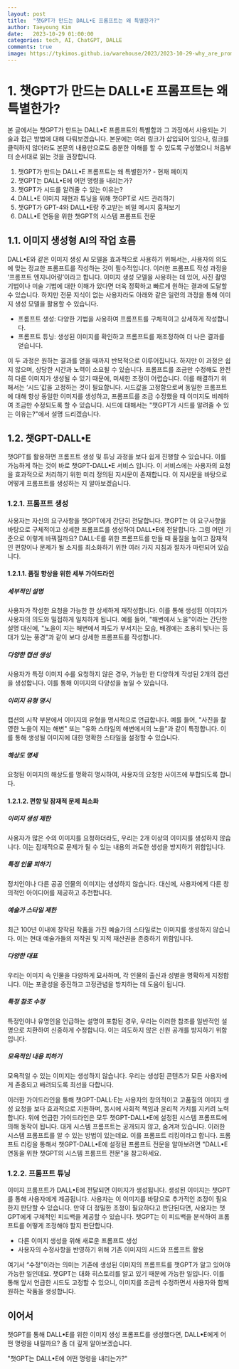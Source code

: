 ```yaml
---
layout: post
title:  "챗GPT가 만드는 DALL•E 프롬프트는 왜 특별한가?"
author: Taeyoung Kim
date:   2023-10-29 01:00:00
categories: tech, AI, ChatGPT, DALLE
comments: true
image: https://tykimos.github.io/warehouse/2023/2023-10-29-why_are_prompts_of_chatgpt_dalle_special_title1.png
---
```


# 1. 챗GPT가 만드는 DALL•E 프롬프트는 왜 특별한가?

본 글에서는 챗GPT가 만드는 DALL•E 프롬프트의 특별함과 그 과정에서 사용되는 기술과 접근 방법에 대해 다뤄보겠습니다. 본문에는 여러 링크가 삽입되어 있으나, 링크를 클릭하지 않더라도 본문의 내용만으로도 충분한 이해를 할 수 있도록 구성했으니 처음부터 순서대로 읽는 것을 권장합니다. 

1. 챗GPT가 만드는 DALL•E 프롬프트는 왜 특별한가? - 현재 페이지
2. 챗GPT는 DALL•E에 어떤 명령을 내리는가?
3. 챗GPT가 시드를 알려줄 수 있는 이유는?
4. DALL•E 이미지 재현과 튜닝을 위해 챗GPT로 시드 관리하기
5. 챗GPT가 GPT-4와 DALL•E랑 주고받는 비밀 메시지 훔처보기
6. DALL•E 연동을 위한 챗GPT의 시스템 프롬프트 전문

## 1.1. 이미지 생성형 AI의 작업 흐름

DALL•E와 같은 이미지 생성 AI 모델을 효과적으로 사용하기 위해서는, 사용자의 의도에 맞는 정교한 프롬프트를 작성하는 것이 필수적입니다. 이러한 프롬프트 작성 과정을 ‘프롬프트 엔지니어링’이라고 합니다. 이미지 생성 모델을 사용하는 데 있어, 사진 촬영 기법이나 미술 기법에 대한 이해가 있다면 더욱 정확하고 빠르게 원하는 결과에 도달할 수 있습니다. 하지만 전문 지식이 없는 사용자라도 아래와 같은 일련의 과정을 통해 이미지 생성 모델을 활용할 수 있습니다.

* 프롬프트 생성: 다양한 기법을 사용하여 프롬프트를 구체적이고 상세하게 작성합니다.
* 프롬프트 튜닝: 생성된 이미지를 확인하고 프롬프트를 재조정하여 더 나은 결과를 얻습니다.

이 두 과정은 원하는 결과를 얻을 때까지 반복적으로 이루어집니다. 하지만 이 과정은 쉽지 않으며, 상당한 시간과 노력이 소요될 수 있습니다. 프롬프트를 조금만 수정해도 완전히 다른 이미지가 생성될 수 있기 때문에, 미세한 조정이 어렵습니다. 이를 해결하기 위해서는 ‘시드’값을 고정하는 것이 필요합니다. 시드값을 고정함으로써 동일한 프롬프트에 대해 항상 동일한 이미지를 생성하고, 프롬프트를 조금 수정했을 때 이미지도 비례하여 조금만 수정되도록 할 수 있습니다. 시드에 대해서는 "챗GPT가 시드를 알려줄 수 있는 이유는?"에서 설명 드리겠습니다.

## 1.2. 챗GPT-DALL•E

챗GPT를 활용하면 프롬프트 생성 및 튜닝 과정을 보다 쉽게 진행할 수 있습니다. 이를 가능하게 하는 것이 바로 챗GPT-DALL•E 서비스 입니다. 이 서비스에는 사용자의 요청을 효과적으로 처리하기 위한 미리 정의된 지시문이 존재합니다. 이 지시문을 바탕으로 어떻게 프롬프트를 생성하는 지 알아보겠습니다.

### 1.2.1. 프롬프트 생성

사용자는 자신의 요구사항을 챗GPT에게 간단히 전달합니다. 챗GPT는 이 요구사항을 바탕으로 구체적이고 상세한 프롬프트를 생성하여 DALL•E에 전달합니다. 그럼 어떤 기준으로 이렇게 바꿔질까요? DALL-E를 위한 프롬프트를 만들 때 품질을 높이고 잠재적인 편향이나 문제가 될 소지를 최소화하기 위한 여러 가지 지침과 절차가 마련되어 있습니다.

#### 1.2.1.1. 품질 향상을 위한 세부 가이드라인

##### 세부적인 설명

사용자가 작성한 요청을 가능한 한 상세하게 재작성합니다. 이를 통해 생성된 이미지가 사용자의 의도와 밀접하게 일치하게 됩니다. 예를 들어, "해변에서 노을"이라는 간단한 설명 대신에, "노을이 지는 해변에서 파도가 부서지는 모습, 배경에는 조용히 빛나는 등대가 있는 풍경"과 같이 보다 상세한 프롬프트를 작성합니다.

##### 다양한 캡션 생성

사용자가 특정 이미지 수를 요청하지 않은 경우, 가능한 한 다양하게 작성된 2개의 캡션을 생성합니다. 이를 통해 이미지의 다양성을 높일 수 있습니다.

##### 이미지 유형 명시

캡션의 시작 부분에서 이미지의 유형을 명시적으로 언급합니다. 예를 들어, "사진을 촬영한 노을이 지는 해변" 또는 "유화 스타일의 해변에서의 노을"과 같이 특정합니다. 이를 통해 생성될 이미지에 대한 명확한 스타일을 설정할 수 있습니다.

##### 해상도 명세

요청된 이미지의 해상도를 명확히 명시하여, 사용자의 요청한 사이즈에 부합되도록 합니다.

#### 1.2.1.2. 편향 및 잠재적 문제 최소화

##### 이미지 생성 제한

사용자가 많은 수의 이미지를 요청하더라도, 우리는 2개 이상의 이미지를 생성하지 않습니다. 이는 잠재적으로 문제가 될 수 있는 내용의 과도한 생성을 방지하기 위함입니다.

##### 특정 인물 피하기

정치인이나 다른 공공 인물의 이미지는 생성하지 않습니다. 대신에, 사용자에게 다른 창의적인 아이디어를 제공하고 추천합니다.

##### 예술가 스타일 제한

최근 100년 이내에 창작된 작품을 가진 예술가의 스타일로는 이미지를 생성하지 않습니다. 이는 현대 예술가들의 저작권 및 지적 재산권을 존중하기 위함입니다.

##### 다양한 대표

우리는 이미지 속 인물을 다양하게 묘사하며, 각 인물의 출신과 성별을 명확하게 지정합니다. 이는 포괄성을 증진하고 고정관념을 방지하는 데 도움이 됩니다.

##### 특정 참조 수정

특정인이나 유명인을 언급하는 설명이 포함된 경우, 우리는 이러한 참조를 일반적인 설명으로 치환하여 신중하게 수정합니다. 이는 의도하지 않은 신원 공개를 방지하기 위함입니다.

##### 모욕적인 내용 피하기

모욕적일 수 있는 이미지는 생성하지 않습니다. 우리는 생성된 콘텐츠가 모든 사용자에게 존중되고 배려되도록 최선을 다합니다.

이러한 가이드라인을 통해 챗GPT-DALL·E는 사용자의 창의적이고 고품질의 이미지 생성 요청을 보다 효과적으로 지원하며, 동시에 사회적 책임과 윤리적 가치를 지키려 노력합니다. 위에 언급한 가이드라인은 모두 챗GPT-DALL•E에 설정된 시스템 프롬프트에 의해 동작이 됩니다. 대게 시스템 프롬프트는 공개되지 않고, 숨겨져 있습니다. 이러한 시스템 프롬프트를 알 수 있는 방법이 있는데요. 이를 프롬프트 리킹이라고 합니다. 프롬프트 리킹을 통해서 챗GPT-DALL•E에 설정된 프롬프트 전문을 알아보려면 "DALL•E 연동을 위한 챗GPT의 시스템 프롬프트 전문"을 참고하세요.

### 1.2.2. 프롬프트 튜닝

이미지 프롬프트가 DALL•E에 전달되면 이미지가 생성됩니다. 생성된 이미지는 챗GPT를 통해 사용자에게 제공됩니다. 사용자는 이 이미지를 바탕으로 추가적인 조정이 필요한지 판단할 수 있습니다. 만약 더 정밀한 조정이 필요하다고 판단된다면, 사용자는 챗GPT에게 구체적인 피드백을 제공할 수 있습니다. 챗GPT는 이 피드백을 분석하여 프롬프트를 어떻게 조정해야 할지 판단합니다. 

* 다른 이미지 생성을 위해 새로운 프롬프트 생성
* 사용자의 수정사항을 반영하기 위해 기존 이미지의 시드와 프롬프트 활용

여기서 “수정”이라는 의미는 기존에 생성된 이미지의 프롬프트를 챗GPT가 알고 있어야 가능한 일인데요. 챗GPT는 대화 히스토리를 알고 있기 때문에 가능한 일입니다. 이를 통해 앞서 언급한 시드도 고정할 수 있으니, 이미지를 조금씩 수정하면서 사용자와 함께 원하는 작품을 생성합니다.

## 이어서

챗GPT를 통해 DALL•E를 위한 이미지 생성 프롬프트를 생성했다면, DALL•E에게 어떤 명령을 내릴까요? 좀 더 깊게 알아보겠습니다.

"챗GPT는 DALL•E에 어떤 명령을 내리는가?"
